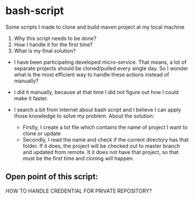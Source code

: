 # bash-script
Some scripts I made to clone and build maven project at my local machine
1. Why this script needs to be done?
2. How I handle it for the first time?
3. What is my final solution?

+ I have been participating developed micro-service. That means, a lot of separate projects should be cloned/pulled every single day. So I wonder what is the most efficient way to handle these actions instead of manually?

+ I did it manually, because at that time I did not figure out how I could make it faster.

+ I search a bit from internet about bash script and I believe I can apply those knowledge to solve my problem.
About the solution:

  - Firstly, I create a txt file which contains the name of project I want to clone or update
  - Secondly, I read the name and check if the current directory has that folder. If it does, the project will be checked out to master branch and updated from remote. It it does not have that project, so that must be the first time and cloning will happen.

## Open point of this script: 
HOW TO HANDLE CREDENTIAL FOR PRIVATE REPOSITORY?
